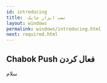 ```yaml
---
id: introducing
title:  نصب ابزار چابک
layout: windows
permalink: windows/introducing.html
next: required.html
---
```

Chabok Push فعال کردن
-------------


سلام

